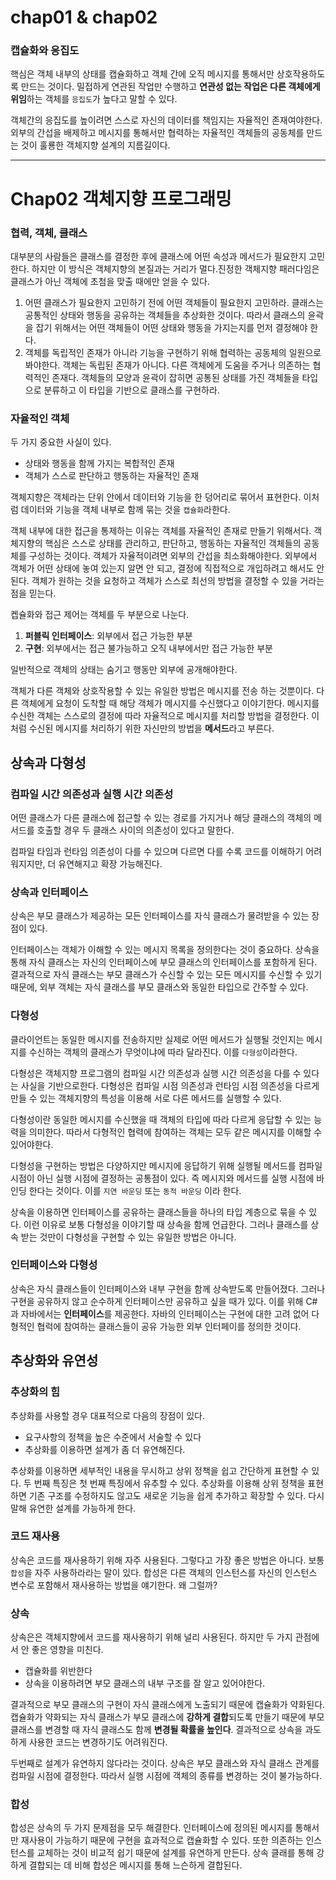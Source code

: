 # chap01 & chap02

### 캡슐화와 응집도

핵심은 객체 내부의 상태를 캡슐화하고 객체 간에 오직 메시지를 통해서만 상호작용하도록 만드는 것이다. 밀접하게 연관된 작업만 수행하고 **연관성 없는 작업은 다른 객체에게 위임**하는 객체를 `응집도`가 높다고 말할 수 있다.

객체간의 응집도를 높이려면 스스로 자신의 데이터를 책임지는 자율적인 존재여야한다. 외부의 간섭을 배제하고 메시지를 통해서만 협력하는 자율적인 객체들의 공동체를 만드는 것이 훌룡한 객체지향 설계의 지름길이다.

---

# Chap02 객체지향 프로그래밍

### 협력, 객체, 클래스

대부분의 사람들은 클래스를 결정한 후에 클래스에 어떤 속성과 메서드가 필요한지 고민한다. 하지만 이 방식은 객체지향의 본질과는 거리가 멀다.진정한 객체지향 패러다임은 클래스가 아닌 객체에 초첨을 맞출 때에만 얻을 수 있다.

1. 어떤 클래스가 필요한지 고민하기 전에 어떤 객체들이 필요한지 고민하라. 클래스는 공통적인 상태와 행동을 공유하는 객체들을 추상화한 것이다. 따라서 클래스의 윤곽을 잡기 위해서는 어떤 객체들이 어떤 상태와 행동을 가지는지를 먼저 결정해야 한다.
2. 객체를 독립적인 존재가 아니라 기능을 구현하기 위해 협력하는 공동체의 일원으로 봐야한다. 객체는 독립된 존재가 아니다. 다른 객체에게 도움을 주거나 의존하는 협력적인 존재다. 객체들의 모양과 윤곽이 잡히면 공통된 상태를 가진 객체들을 타입으로 분류하고 이 타입을 기반으로 클래스를 구현하라.

### 자율적인 객체

두 가지 중요한 사실이 있다.

- 상태와 행동을 함께 가지는 복합적인 존재
- 객체가 스스로 판단하고 행동하는 자율적인 존재

객체지향은 객체라는 단위 안에서 데이터와 기능을 한 덩어리로 묶어서 표현한다. 이처럼 데이터와 기능을 객체 내부로 함께 묶는 것을 `캡슐화`라한다.

객체 내부에 대한 접근을 통제하는 이유는 객체를 자율적인 존재로 만들기 위해서다. 객체지향의 핵심은 스스로 상태를 관리하고, 판단하고, 행동하는 자율적인 객체들의 공동체를 구성하는 것이다. 객체가 자율적이려면 외부의 간섭을 최소화해야한다. 외부에서 객체가 어떤 상태에 놓여 있는지 알면 안 되고, 결정에 직접적으로 개입하려고 해서도 안 된다. 객체가 원하는 것을 요청하고 객체가 스스로 최선의 방법을 결정할 수 있을 거라는 점을 믿는다.

켑슐화와 접근 제어는 객체를 두 부분으로 나눈다.

1. **퍼블릭 인터페이스**: 외부에서 접근 가능한 부분
2. **구현**: 외부에서는 접근 불가능하고 오직 내부에서만 접근 가능한 부분

일반적으로 객체의 상태는 숨기고 행동만 외부에 공개해야한다.

객체가 다른 객체와 상호작용할 수 있는 유일한 방법은 메시지를 전송 하는 것뿐이다. 다른 객체에게 요청이 도착할 때 해당 객체가 메시지를 수신했다고 이야기한다. 메시지를 수신한 객체는 스스로의 결정에 따라 자율적으로 메시지를 처리할 방법을 결정한다. 이처럼 수신된 메시지를 처리하기 위한 자신만의 방법을 **메서드**라고 부른다.

## 상속과 다형성

### 컴파일 시간 의존성과 실행 시간 의존성

어떤 클래스가 다른 클래스에 접근할 수 있는 경로를 가지거나 해당 클래스의 객체의 메서드를 호출할 경우 두 클래스 사이의 의존성이 있다고 말한다.

컴파일 타임과 런타임 의존성이 다를 수 있으며 다르면 다를 수록 코드를 이해하기 어려워지지만, 더 유연해지고 확장 가능해진다.

### 상속과 인터페이스

상속은 부모 클래스가 제공하는 모든 인터페이스를 자식 클래스가 물려받을 수 있는 장점이 있다.

인터페이스는 객체가 이해할 수 있는 메시지 목록을 정의한다는 것이 중요하다. 상속을 통해 자식 클래스는 자신의 인터페이스에 부모 클래스의 인터페이스를 포함하게 된다. 결과적으로 자식 클래스는 부모 클래스가 수신할 수 있는 모든 메시지를 수신할 수 있기 때문에, 외부 객체는 자식 클래스를 부모 클래스와 동일한 타입으로 간주할 수 있다.

### 다형성

클라이언트는 동일한 메시지를 전송하지만 실제로 어떤 메서드가 실행될 것인지는 메시지를 수신하는 객체의 클래스가 무엇이냐에 따라 달라진다. 이를 `다형성`이라한다.

다형성은 객체지향 프로그램의 컴파일 시간 의존성과 실행 시간 의존성을 다를 수 있다는 사실을 기반으로한다. 다형성은 컴파일 시점 의존성과 런타임 시점 의존성을 다르게 만들 수 있는 객체지향의 특성을 이용해 서로 다른 메서드를 실행할 수 있다.

다형성이란 동일한 메시지를 수신했을 때 객체의 타입에 따라 다르게 응답할 수 있는 능력을 의미한다. 따라서 다형적인 협력에 참여하는 객체는 모두 같은 메시지를 이해할 수 있어야한다. 

다형성을 구현하는 방법은 다양하지만 메시지에 응답하기 위해 실행될 메서드를 컴파일 시점이 아닌 실행 시점에 결정하는 공통점이 있다. 즉 메시지와 메서드를 실행 시점에 바인딩 한다는 것이다. 이를 `지연 바운딩` 또는 `동적 바운딩` 이라 한다.

상속을 이용하면 인터페이스를 공유하는 클래스들을 하나의 타입 계층으로 묶을 수 있다. 이런 이유로 보통 다형성을 이야기할 때 상속을 함께 언급한다. 그러나 클래스를 상속 받는 것만이 다형성을 구현할 수 있는 유일한 방법은 아니다.

### 인터페이스와 다형성

상속은 자식 클래스들이 인터페이스와 내부 구현을 함께 상속받도록 만들어졌다. 그러나 구현을 공유하지 않고 순수하게 인터페이스만 공유하고 싶을 때가 있다. 이를 위해 C#과 자바에서는 **인터페이스**를 제공한다. 자바의 인터페이스는 구현에 대한 고려 없어 다형적인 협럭에 참여하는 클래스들이 공유 가능한 외부 인터페이를 정의한 것이다.

## 추상화와 유연성

### 추상화의 힘

추상화를 사용할 경우 대표적으로 다음의 장점이 있다.

- 요구사항의 정책을 높은 수준에서 서술할 수 있다
- 추상화를 이용하면 설계가 좀 더 유연해진다.

추상화를 이용하면 세부적인 내용을 무시하고 상위 정책을 쉽고 간단하게 표현할 수 있다. 두 번째 특징은 첫 번째 특징에서 유추할 수 있다. 추상화를 이용해 상위 정책을 표현하면 기존 구조를 수정하지도 않고도 새로운 기능을 쉽게 추가하고 확장할 수 있다. 다시 말해 유연한 설계를 가능하게 한다.

### 코드 재사용

상속은 코드를 재사용하기 위해 자주 사용된다. 그렇다고 가장 좋은 방법은 아니다. 보통 `합성`을 자주 사용하라라는 말이 있다. 합성은 다른 객체의 인스턴스를 자신의 인스턴스 변수로 포함해서 재사용하는 방법을 얘기한다. 왜 그럴까?

### 상속

상속은은 객체지향에서 코드를 재사용하기 위해 널리 사용된다. 하지만 두 가지 관점에서 안 좋은 영향을 미친다.

- 캡슐화를 위반한다
- 상속을 이용하려면 부모 클래스의 내부 구조를 잘 알고 있어야한다.

결과적으로 부모 클래스의 구현이 자식 클래스에게 노출되기 때문에 캡슐화가 약화된다. 캡슐화가 약화되는 자식 클래스가 부모 클래스에 **강하게 결합**되도록 만들기 때문에 부모 클래스를 변경할 때 자식 클래스도 함께 **변경될 확률을 높인다**. 결과적으로 상속을 과도하게 사용한 코드는 변경하기도 어려워진다.

두번째로 설계가 유연하지 않다라는 것이다. 상속은 부모 클래스와 자식 클래스 관계를 컴파일 시점에 결정한다. 따라서 실행 시점에 객체의 종류를 변경하는 것이 불가능하다.

### 합성

합성은 상속의 두 가지 문제점을 모두 해결한다. 인터페이스에 정의된 메시지를 통해서만 재사용이 가능하기 때문에 구현을 효과적으로 캡슐화할 수 있다. 또한 의존하는 인스턴스를 교체하는 것이 비교적 쉽기 때문에 설계를 유연하게 만든다. 상속 클래를 통해 강하게 결합되는 데 비해 합성은 메시지를 통해 느슨하게 결합된다.